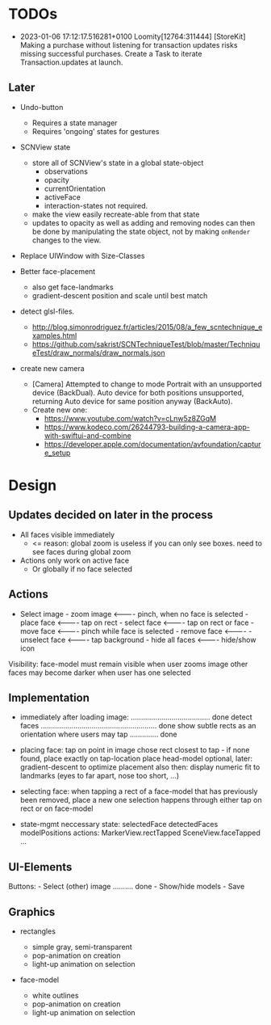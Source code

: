 #  TODOs

- 2023-01-06 17:12:17.516281+0100 Loomity[12764:311444] [StoreKit] Making a purchase without listening for transaction updates risks missing successful purchases. Create a Task to iterate Transaction.updates at launch.


## Later

- Undo-button
	- Requires a state manager
	- Requires 'ongoing' states for gestures

- SCNView state
    - store all of SCNView's state in a global state-object
        - observations
        - opacity
        - currentOrientation
        - activeFace
        - interaction-states not required.
    - make the view easily recreate-able from that state
    - updates to opacity as well as adding and removing nodes can then be done by manipulating the state object, not by making `onRender` changes to the view.

- Replace UIWindow with Size-Classes

- Better face-placement
    - also get face-landmarks
    - gradient-descent position and scale until best match

- detect glsl-files. 
    - http://blog.simonrodriguez.fr/articles/2015/08/a_few_scntechnique_examples.html
    - https://github.com/sakrist/SCNTechniqueTest/blob/master/TechniqueTest/draw_normals/draw_normals.json

- create new camera
    - [Camera] Attempted to change to mode Portrait with an unsupported device (BackDual). Auto device for both positions unsupported, returning Auto device for same position anyway (BackAuto).
    - Create new one:
        - https://www.youtube.com/watch?v=cLnw5z8ZGqM
        - https://www.kodeco.com/26244793-building-a-camera-app-with-swiftui-and-combine
        - https://developer.apple.com/documentation/avfoundation/capture_setup


# Design

## Updates decided on later in the process

- All faces visible immediately
    - <= reason: global zoom is useless if you can only see boxes. need to see faces during global zoom
- Actions only work on active face
    - Or globally if no face selected

## Actions

- Select image
        - zoom image            <---- pinch,         when no face is selected
        - place face            <---- tap on rect
        - select face           <---- tap on rect or face
                - move face     <---- pinch          while face is selected
                - remove face   <----
        - unselect face         <---- tap background 
        - hide all faces        <---- hide/show icon
    

Visibility:
    face-model must remain visible when user zooms image
    other faces may become darker when user has one selected
    
    
    

## Implementation

- immediately after loading image: ....................................... done
    detect faces ......................................................... done
    show subtle rects as an orientation where users may tap .............. done

- placing face:
    tap on point in image
        chose rect closest to tap - if none found, place exactly on tap-location
        place head-model
        optional, later: gradient-descent to optimize placement
                        also then: display numeric fit to landmarks (eyes to far apart, nose too short, ...)


- selecting face:
    when tapping a rect of a face-model that has previously been removed, place a new one
    selection happens through either tap on rect or on face-model


- state-mgmt
    neccessary state:
        selectedFace
        detectedFaces
        modelPositions
    actions:
        MarkerView.rectTapped
        SceneView.faceTapped
        ...
        

## UI-Elements

Buttons:
    - Select (other) image .......... done
    - Show/hide models
    - Save


## Graphics

- rectangles
    - simple gray, semi-transparent
    - pop-animation on creation
    - light-up animation on selection

- face-model
    - white outlines
    - pop-animation on creation
    - light-up animation on selection
    

